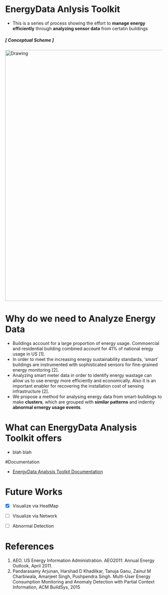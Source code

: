 # EnergyData Anlysis Toolkit

* This is a series of process showing the effort to **manage energy efficiently** through **analyzing sensor data** from certatin buildings  

 
##### [ Conceptual Scheme ]
 <img src="https://raw.githubusercontent.com/jhyun0919/EnergyData_jhyun/master/docs/images/%EC%8A%A4%ED%81%AC%EB%A6%B0%EC%83%B7%202016-06-01%20%EC%98%A4%ED%9B%84%204.58.48.jpg" alt="Drawing" style="width: 800px;"/>
 

 
 
# Why do we need to Analyze Energy Data

* Buildings account for a large proportion of energy usage. Commoercial and residential building combined account for 41% of national eregy usage in US [1].
* In order to meet the increasing energy sustainability standards, ‘smart’ buildings are instrumented with sophisticated sensors for fine-grained energy monitoring [2].
* Analyzing smart meter data in order to identify energy wastage can allow us to use energy more efficiently and economically. Also it is an important enabler for recovering the installation cost of sensing infrastructure [2].
* We propose a method for analysing energy data from smart-buildings to make **clusters**, which are grouped with **similar patterns** and indentiy **abnormal ernergy usage events**.


# What can EnergyData Analysis Toolkit offers

* blah blah




#Documentation

* [EnergyData Analysis Toolkit Documentation](https://github.com/jhyun0919/EnergyData_jhyun/tree/master/docs)




# Future Works

- [X] Visualize via HeatMap  
- [ ] Visualize via Network  
- [ ] Abnormal Detection  
 

# References
 1. AEO. US Energy Information Administration. AEO2011: Annual Energy Outlook, April 2011.
 2. Pandarasamy Arjunan, Harshad D Khadilkar, Tanuja Ganu, Zainul M Charbiwala, Amarjeet Singh, Pushpendra Singh. Multi-User Energy Consumption Monitoring and Anomaly Detection with Partial Context Information, ACM BuildSys, 2015



